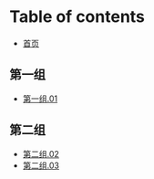 # Table of contents

* [首页](README.md)

## 第一组

* [第一组.01](di-yi-zu/untitled.md)

## 第二组

* [第二组.02](di-er-zu/di-yi-zhang.md)
* [第二组.03](di-er-zu/untitled.md)

